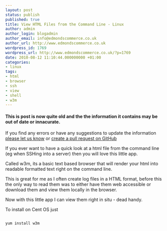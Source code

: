 ```yaml
---
layout: post
status: publish
published: true
title: View HTML Files from the Command Line - Linux
author: admin
author_login: blogadmin
author_email: info@edmondscommerce.co.uk
author_url: http://www.edmondscommerce.co.uk
wordpress_id: 1769
wordpress_url: http://www.edmondscommerce.co.uk/?p=1769
date: 2010-08-12 11:10:44.000000000 +01:00
categories:
- linux
tags:
- html
- browser
- ssh
- view
- shell
- w3m
---
```

<div class="oldpost"><h4>This is post is now quite old and the the information it contains may be out of date or innacurate.</h4>
<p>
If you find any errors or have any suggestions to update the information <a href="http://edmondscommerce.github.io/contact-us/index.html">please let us know</a>
or <a href="https://github.com/edmondscommerce/edmondscommerce.github.io">create a pull request on GitHub</a>
</p>
</div>
If you ever want to have a quick look at a html file from the command line (eg when SSHing into a server) then you will love this little app.

Called w3m, its a basic text based browser that will render your html into readable formatted text right on the command line.

This is great for me as I often create log files in a HTML format, before this the only way to read them was to either have them web accessible or download them and view them locally in the browser.

Now with this little app I can view them right in situ - dead handy.

To install on Cent OS just
```

yum install w3m

```

